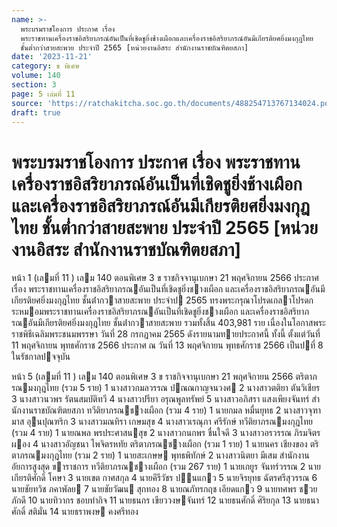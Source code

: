 ```yaml
---
name: >-
  พระบรมราชโองการ ประกาศ เรื่อง
  พระราชทานเครื่องราชอิสริยาภรณ์อันเป็นที่เชิดชูยิ่งช้างเผือกและเครื่องราชอิสริยาภรณ์อันมีเกียรติยศยิ่งมงกุฎไทย
  ชั้นต่ำกว่าสายสะพาย ประจำปี 2565 [หน่วยงานอิสระ สำนักงานราชบัณฑิตยสภา]
date: '2023-11-21'
category: ข พิเศษ
volume: 140
section: 3
page: 5 เล่มที่ 11
source: 'https://ratchakitcha.soc.go.th/documents/488254713767134024.pdf'
draft: true
---
```


# พระบรมราชโองการ ประกาศ เรื่อง พระราชทานเครื่องราชอิสริยาภรณ์อันเป็นที่เชิดชูยิ่งช้างเผือกและเครื่องราชอิสริยาภรณ์อันมีเกียรติยศยิ่งมงกุฎไทย ชั้นต่ำกว่าสายสะพาย ประจำปี 2565 [หน่วยงานอิสระ สำนักงานราชบัณฑิตยสภา]

หน้า 1 (เลมที่ 11 ) เลม 140 ตอนพิเศษ 3 ข ราชกิจจานุเบกษา 21 พฤศจิกายน 2566 ประกาศ เรื่อง พระราชทานเครื่องราชอิสริยาภรณอันเป็นที่เชิดชูยิ่งชางเผือก และเครื่องราชอิสริยาภรณอันมีเกียรติยศยิ่งมงกุฎไทย ชั้นต่ํากวาสายสะพาย ประจําป 2565 ทรงพระกรุณาโปรดเกลาโปรดกระหมอมพระราชทานเครื่องราชอิสริยาภรณอันเป็นที่เชิดชูยิ่งชางเผือก และเครื่องราชอิสริยาภรณอันมีเกียรติยศยิ่งมงกุฎไทย ชั้นต่ํากวาสายสะพาย รวมทั้งสิ้น 403,981 ราย เนื่องในโอกาสพระราชพิธีเฉลิมพระชนมพรรษา วันที่ 28 กรกฎาคม 2565 ดังรายนามทายประกาศนี้ ทั้งนี้ ตั้งแต่วันที่ 11 พฤศจิกายน พุทธศักราช 2566 ประกาศ ณ วันที่ 13 พฤศจิกายน พุทธศักราช 2566 เป็นปที่ 8 ในรัชกาลปจจุบัน

หน้า 5 (เลมที่ 11 ) เลม 140 ตอนพิเศษ 3 ข ราชกิจจานุเบกษา 21 พฤศจิกายน 2566 ตริตาภรณมงกุฎไทย (รวม 5 ราย) 1 นางสาวกมลวรรณ ปณณกาญจนวงศ 2 นางสาวตติยา ตันวิเชียร 3 นางสาวนวพร รัตนสมบัติทวี 4 นางสาวปรียา อรุณพูลทรัพย์ 5 นางสาวอภิสรา แสงเพียงจันทร์ สํานักงานราชบัณฑิตยสภา ทวีติยาภรณชางเผือก (รวม 4 ราย) 1 นายกมล หมื่นยุทธ 2 นางสาวจุฑามาส อุนปุณฑริก 3 นางสาวมณทิรา เกษมสุข 4 นางสาวเรณุภา ศรีรักษ์ ทวีติยาภรณมงกุฎไทย (รวม 4 ราย) 1 นายณพล พรประศาสนสุข 2 นางสาวกนกพร ชื่นใจดี 3 นางสาวอรวรรณ ภิรมจิตรผอง 4 นางสาวอัญชนา ไพจิตรหทัย ตริตาภรณชางเผือก (รวม 1 ราย) 1 นายนคร เชียงของ ตริตาภรณมงกุฎไทย (รวม 2 ราย) 1 นายสะเกษษ พุทธพิทักษ์ 2 นางสาวนิตยา มีเสม สํานักงานอัยการสูงสุด ขาราชการ ทวีติยาภรณชางเผือก (รวม 267 ราย) 1 นายเกยูร จันทร์วรรณ 2 นายเกียรติศักดิ์ โคษา 3 นายเขต กาศสกุล 4 นายคีรีวัชร ปนแกว 5 นายจิรยุทธ ฉัตรศรีสุวรรณ 6 นายชัยทวิช ภคาพัลย 7 นายชัยวัฒน สุกทอง 8 นายณภัทรกฤช เอียดแกว 9 นายทศพร ชวยภักดี 10 นายทิวากร ชอบทํากิจ 11 นายธนกร เขียววงษจันทร์ 12 นายธนศักดิ์ ศิริยกุล 13 นายธนาศักดิ์ สติมั่น 14 นายธราพงษ คงศรีทอง
